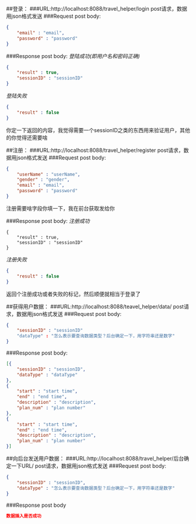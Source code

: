 ##登录：
###URL:http://localhost:8088/travel_helper/login
post请求，数据用json格式发送
###Request post body:
```json
{
	"email" : "email",
	"password" : "password"
}
```
###Response post body:
*登陆成功(即用户名和密码正确)*
```json
{
	"result" : true,
	"sessionID" : "sessionID"
}
```
*登陆失败*
```json
{
	"result" : false
}
```
你定一下返回的内容，我觉得需要一个sessionID之类的东西用来验证用户，其他的你觉得还需要啥


##注册：
###URL:http://localhost:8088/travel_helper/register
post请求，数据用json格式发送
###Request post body:
```json
{
	"userName" : "userName",
	"gender" : "gender",
	"email" : "email",
	"password" : "password"
}
```
注册需要啥字段你填一下，我在前台获取发给你

###Response post body:
*注册成功*
```josn
{
	"result" : true,
	"sessionID" : "sessionID"
}
```
*注册失败*
```json
{
	"result" : false
}
```
返回个注册成功或者失败的标记，然后顺便就相当于登录了

##获得用户数据：
###URL:http://localhost:8088/teavel_helper/data/
post请求，数据用json格式发送
###Request post body:
```json
{
	"sessionID" : "sessionID"
	"dataType" : "怎么表示要查询数据类型？后台确定一下，用字符串还是数字"
}
```
###Response post body:
```json
[{
	"sessionID" : "sessionID",
	"dataType" : "dataType"
},
{
	"start" : "start time",
	"end" : "end time",
	"description" : "description",
	"plan_num" : "plan number"
},
{
	"start" : "start time",
	"end" : "end time",
	"description" : "description",
	"plan_num" : "plan number"
}]
```

##向后台发送用户数据：
###URL:http://localhost:8088/travel_helper/后台确定一下URL/
post请求，数据用json格式发送
###Request post body:
```json
{
	"sessionID" : "sessionID",
	"dataType" : "怎么表示要查询数据类型？后台确定一下，用字符串还是数字"
}
```
###Response post body
```json
数据插入是否成功
```